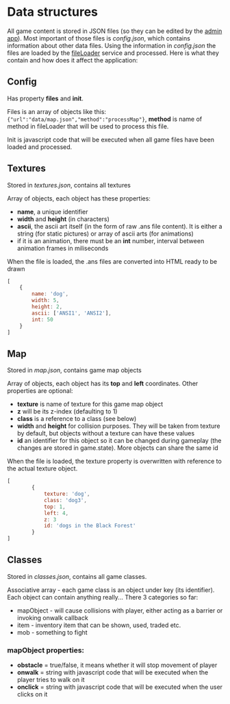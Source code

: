 # Data structures

All game content is stored in JSON files (so they can be edited by the [admin app](admin.md)). Most important of those files is *config.json*, which contains information about other data files.
Using the information in *config.json* the files are loaded by the [fileLoader](services/fileLoader.md) service and processed. Here is what they contain and how does it affect the application:

## Config
Has property **files** and **init**.

Files is an array of objects like this: `{"url":"data/map.json","method":"processMap"}`, **method** is name of method in fileLoader that will be used to process this file.

Init is javascript code that will be executed when all game files have been loaded and processed.

## Textures
Stored in *textures.json*, contains all textures

Array of objects, each object has these properties:
- **name**, a unique identifier
- **width** and **height** (in characters)
- **ascii**, the ascii art itself (in the form of raw .ans file content). It is either a string (for static pictures) or array of ascii arts (for animations)
- if it is an animation, there must be an **int** number, interval between animation frames in miliseconds

When the file is loaded, the .ans files are converted into HTML ready to be drawn

```javascript
[
	{
		name: 'dog',
		width: 5,
		height: 2,
		ascii: ['ANSI1', 'ANSI2'],
		int: 50
	} 
]
```

## Map
Stored in *map.json*, contains game map objects

Array of objects, each object has its **top** and **left** coordinates. Other properties are optional:
- **texture** is name of texture for this game map object
- **z** will be its z-index (defaulting to 1)
- **class** is a reference to a class (see below)
- **width** and **height** for collision purposes. They will be taken from texture by default, but objects without a texture can have these values
- **id** an identifier for this object so it can be changed during gameplay (the changes are stored in game.state). More objects can share the same id

When the file is loaded, the texture property is overwritten with reference to the actual texture object.

```javascript
[
		{
			texture: 'dog',
			class: 'dog3',
			top: 1,
			left: 4,
			z: 3
			id: 'dogs in the Black Forest'
		}
]
```

## Classes
Stored in *classes.json*, contains all game classes.

Associative array - each game class is an object under key (its identifier). Each object can contain anything really...
There 3 categories so far:
- mapObject - will cause collisions with player, either acting as a barrier or invoking onwalk callback
- item - inventory item that can be shown, used, traded etc.
- mob - something to fight

### mapObject properties:
- **obstacle** = true/false, it means whether it will stop movement of player
- **onwalk** = string with javascript code that will be executed when the player tries to walk on it
- **onclick** = string with javascript code that will be executed when the user clicks on it
